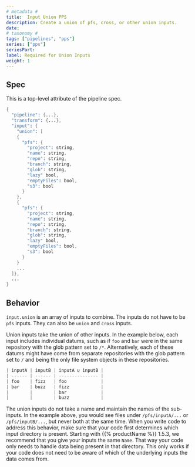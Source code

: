 ```yaml
---
# metadata # 
title:  Input Union PPS
description: Create a union of pfs, cross, or other union inputs. 
date: 
# taxonomy #
tags: ["pipelines", "pps"]
series: ["pps"]
seriesPart:
label: Required for Union Inputs
weight: 1
---
```


## Spec 
This is a top-level attribute of the pipeline spec. 

```s
{
  "pipeline": {...},
  "transform": {...},
  "input": {
    "union": [
    {
      "pfs": {
        "project": string,
        "name": string,
        "repo": string,
        "branch": string,
        "glob": string,
        "lazy" bool,
        "emptyFiles": bool,
        "s3": bool
      }
    },
    {
      "pfs": {
        "project": string,
        "name": string,
        "repo": string,
        "branch": string,
        "glob": string,
        "lazy" bool,
        "emptyFiles": bool,
        "s3": bool
      }
    }
    ...
  ]},
  ...
}

```

## Behavior 

`input.union` is an array of inputs to combine. The inputs do not have to be
`pfs` inputs. They can also be `union` and `cross` inputs. 
 

Union inputs take the union of other inputs. In the example
below, each input includes individual datums, such as if  `foo` and `bar`
were in the same repository with the glob pattern set to `/*`.
Alternatively, each of these datums might have come from separate repositories
with the glob pattern set to `/` and being the only file system objects in these
repositories.

```s
| inputA | inputB | inputA ∪ inputB |
| ------ | ------ | --------------- |
| foo    | fizz   | foo             |
| bar    | buzz   | fizz            |
|        |        | bar             |
|        |        | buzz            |
```

The union inputs do not take a name and maintain the names of the
sub-inputs. In the example above, you would see files under
`/pfs/inputA/...` or `/pfs/inputB/...`, but never both at the same time.
When you write code to address this behavior, make sure that
your code first determines which input directory is present. Starting
with {{% productName %}} 1.5.3, we recommend that you give your inputs the
same `Name`. That way your code only needs to handle data being present
in that directory. This only works if your code does not need to be
aware of which of the underlying inputs the data comes from.



